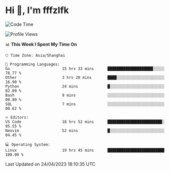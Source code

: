 # Hi 👋, I'm fffzlfk

<!--START_SECTION:waka-->
![Code Time](http://img.shields.io/badge/Code%20Time-169%20hrs%2022%20mins-blue)

![Profile Views](http://img.shields.io/badge/Profile%20Views-0-blue)

📊 **This Week I Spent My Time On** 

```text
🕑︎ Time Zone: Asia/Shanghai

💬 Programming Languages: 
Go                       15 hrs 33 mins      ████████████████████░░░░░   78.77 % 
Other                    3 hrs 20 mins       ████░░░░░░░░░░░░░░░░░░░░░   16.90 % 
Python                   24 mins             █░░░░░░░░░░░░░░░░░░░░░░░░   02.09 % 
Bash                     9 mins              ░░░░░░░░░░░░░░░░░░░░░░░░░   00.80 % 
SQL                      7 mins              ░░░░░░░░░░░░░░░░░░░░░░░░░   00.62 % 

🔥 Editors: 
VS Code                  18 hrs 52 mins      ████████████████████████░   95.55 % 
Neovim                   52 mins             █░░░░░░░░░░░░░░░░░░░░░░░░   04.45 % 

💻 Operating System: 
Linux                    19 hrs 45 mins      █████████████████████████   100.00 % 
```


 Last Updated on 24/04/2023 18:10:35 UTC
<!--END_SECTION:waka-->
